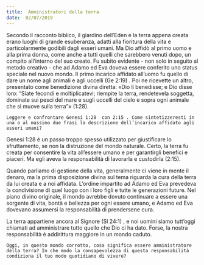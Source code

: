 ```yaml
---
title:  Amministratori della terra
date:  02/07/2019
---
```


Secondo il racconto biblico, il giardino dell’Eden e la terra appena creata erano luoghi di grande esuberanza, adatti alla fioritura della vita e particolarmente godibili dagli esseri umani. Ma Dio affidò al primo uomo e alla prima donna, come anche a tutti quelli che sarebbero venuti dopo, un compito all’interno del suo creato. Fu subito evidente - non solo in seguito al metodo creativo - che ad Adamo ed Eva doveva essere conferito uno status speciale nel nuovo mondo. Il primo incarico affidato all’uomo fu quello di dare un nome agli animali e agli uccelli (Ge 2:19) . Poi ne ricevette un altro, presentato come benedizione divina diretta: «Dio li benedisse; e Dio disse loro: “Siate fecondi e moltiplicatevi; riempite la terra, rendetevela soggetta, dominate sui pesci del mare e sugli uccelli del cielo e sopra ogni animale che si muove sulla terra”» (1:28).

`Leggere e confrontare Genesi 1:28  con 2:15 . Come sintetizzeresti in una o al massimo due frasi la descrizione dell’incarico affidato agli esseri umani?`

Genesi 1:28 è un passo troppo spesso utilizzato per giustificare lo sfruttamento, se non la distruzione del mondo naturale. Certo, la terra fu creata per consentire la vita all’essere umano e per garantirgli benefici e piaceri. Ma egli aveva la responsabilità di lavorarla e custodirla (2:15).

Quando parliamo di gestione della vita, generalmente ci viene in mente il denaro, ma la prima disposizione divina sul tema riguarda la cura della terra da lui creata e a noi affidata. L’ordine impartito ad Adamo ed Eva prevedeva la condivisione di quel luogo con i loro figli e tutte le generazioni future. Nel piano divino originale, il mondo avrebbe dovuto continuare a essere una sorgente di vita, bontà e bellezza per ogni essere umano, e Adamo ed Eva dovevano assumersi la responsabilità di prendersene cura.

La terra appartiene ancora al Signore (Sl 24:1) , e noi uomini siamo tutt’oggi chiamati ad amministrare tutto quello che Dio ci ha dato. Forse, la nostra responsabilità è addirittura maggiore in un mondo caduto.

`Oggi, in questo mondo corrotto, cosa significa essere amministratore della terra? In che modo la consapevolezza di questa responsabilità condiziona il tuo modo quotidiano di vivere?`